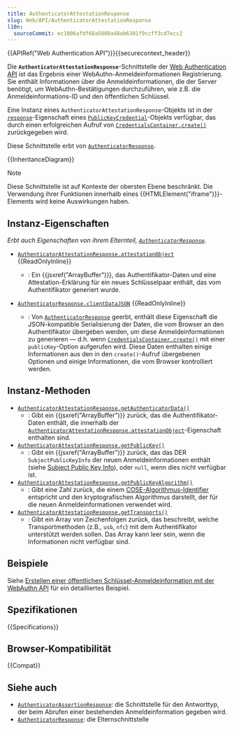 ```yaml
---
title: AuthenticatorAttestationResponse
slug: Web/API/AuthenticatorAttestationResponse
l10n:
  sourceCommit: ec1006afdf68a5808a48ab6301f9ccff3cd7ecc2
---
```


{{APIRef("Web Authentication API")}}{{securecontext_header}}

Die **`AuthenticatorAttestationResponse`**-Schnittstelle der [Web Authentication API](/de/docs/Web/API/Web_Authentication_API) ist das Ergebnis einer WebAuthn-Anmeldeinformationen Registrierung. Sie enthält Informationen über die Anmeldeinformationen, die der Server benötigt, um WebAuthn-Bestätigungen durchzuführen, wie z.B. die Anmeldeinformations-ID und den öffentlichen Schlüssel.

Eine Instanz eines `AuthenticatorAttestationResponse`-Objekts ist in der [`response`](/de/docs/Web/API/PublicKeyCredential/response)-Eigenschaft eines [`PublicKeyCredential`](/de/docs/Web/API/PublicKeyCredential)-Objekts verfügbar, das durch einen erfolgreichen Aufruf von [`CredentialsContainer.create()`](/de/docs/Web/API/CredentialsContainer/create) zurückgegeben wird.

Diese Schnittstelle erbt von [`AuthenticatorResponse`](/de/docs/Web/API/AuthenticatorResponse).

{{InheritanceDiagram}}

> [!NOTE]
> Diese Schnittstelle ist auf Kontexte der obersten Ebene beschränkt. Die Verwendung ihrer Funktionen innerhalb eines {{HTMLElement("iframe")}}-Elements wird keine Auswirkungen haben.

## Instanz-Eigenschaften

_Erbt auch Eigenschaften von ihrem Elternteil, [`AuthenticatorResponse`](/de/docs/Web/API/AuthenticatorResponse)._

- [`AuthenticatorAttestationResponse.attestationObject`](/de/docs/Web/API/AuthenticatorAttestationResponse/attestationObject) {{ReadOnlyInline}}

  - : Ein {{jsxref("ArrayBuffer")}}, das Authentifikator-Daten und eine Attestation-Erklärung für ein neues Schlüsselpaar enthält, das vom Authentifikator generiert wurde.

- [`AuthenticatorResponse.clientDataJSON`](/de/docs/Web/API/AuthenticatorResponse/clientDataJSON) {{ReadOnlyInline}}
  - : Von [`AuthenticatorResponse`](/de/docs/Web/API/AuthenticatorResponse) geerbt, enthält diese Eigenschaft die JSON-kompatible Serialisierung der Daten, die vom Browser an den Authentifikator übergeben werden, um diese Anmeldeinformationen zu generieren — d.h. wenn [`CredentialsContainer.create()`](/de/docs/Web/API/CredentialsContainer/create) mit einer `publicKey`-Option aufgerufen wird. Diese Daten enthalten einige Informationen aus den in den `create()`-Aufruf übergebenen Optionen und einige Informationen, die vom Browser kontrolliert werden.

## Instanz-Methoden

- [`AuthenticatorAttestationResponse.getAuthenticatorData()`](/de/docs/Web/API/AuthenticatorAttestationResponse/getAuthenticatorData)
  - : Gibt ein {{jsxref("ArrayBuffer")}} zurück, das die Authentifikator-Daten enthält, die innerhalb der [`AuthenticatorAttestationResponse.attestationObject`](/de/docs/Web/API/AuthenticatorAttestationResponse/attestationObject)-Eigenschaft enthalten sind.
- [`AuthenticatorAttestationResponse.getPublicKey()`](/de/docs/Web/API/AuthenticatorAttestationResponse/getPublicKey)
  - : Gibt ein {{jsxref("ArrayBuffer")}} zurück, das das DER `SubjectPublicKeyInfo` der neuen Anmeldeinformationen enthält (siehe [Subject Public Key Info](https://www.rfc-editor.org/rfc/rfc5280#section-4.1.2.7)), oder `null`, wenn dies nicht verfügbar ist.
- [`AuthenticatorAttestationResponse.getPublicKeyAlgorithm()`](/de/docs/Web/API/AuthenticatorAttestationResponse/getPublicKeyAlgorithm)
  - : Gibt eine Zahl zurück, die einem [COSE-Algorithmus-Identifier](https://www.iana.org/assignments/cose/cose.xhtml#algorithms) entspricht und den kryptografischen Algorithmus darstellt, der für die neuen Anmeldeinformationen verwendet wird.
- [`AuthenticatorAttestationResponse.getTransports()`](/de/docs/Web/API/AuthenticatorAttestationResponse/getTransports)
  - : Gibt ein Array von Zeichenfolgen zurück, das beschreibt, welche Transportmethoden (z.B., `usb`, `nfc`) mit dem Authentifikator unterstützt werden sollen. Das Array kann leer sein, wenn die Informationen nicht verfügbar sind.

## Beispiele

Siehe [Erstellen einer öffentlichen Schlüssel-Anmeldeinformation mit der WebAuthn API](/de/docs/Web/API/CredentialsContainer/create#creating_a_public_key_credential_using_the_webauthn_api) für ein detailliertes Beispiel.

## Spezifikationen

{{Specifications}}

## Browser-Kompatibilität

{{Compat}}

## Siehe auch

- [`AuthenticatorAssertionResponse`](/de/docs/Web/API/AuthenticatorAssertionResponse): die Schnittstelle für den Antworttyp, der beim Abrufen einer bestehenden Anmeldeinformation gegeben wird.
- [`AuthenticatorResponse`](/de/docs/Web/API/AuthenticatorResponse): die Elternschnittstelle
